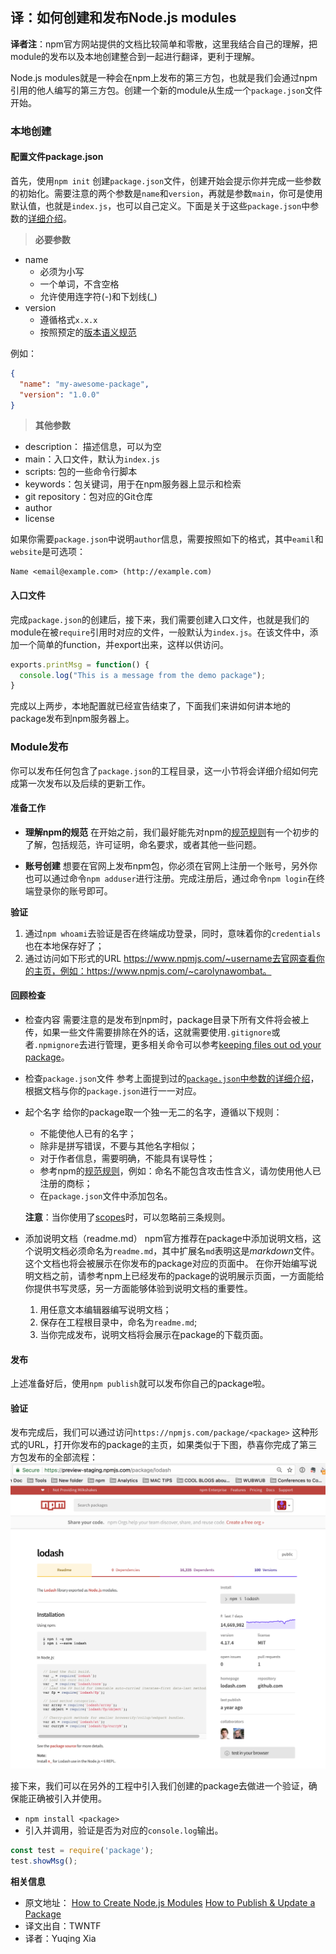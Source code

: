 ## 译：如何创建和发布Node.js modules

**译者注**：npm官方网站提供的文档比较简单和零散，这里我结合自己的理解，把module的发布以及本地创建整合到一起进行翻译，更利于理解。

Node.js modules就是一种会在npm上发布的第三方包，也就是我们会通过npm引用的他人编写的第三方包。创建一个新的module从生成一个`package.json`文件开始。

### 本地创建

#### 配置文件package.json

首先，使用`npm init`	创建`package.json`文件，创建开始会提示你并完成一些参数的初始化。需要注意的两个参数是`name`和`version`，再就是参数`main`，你可是使用默认值，也就是`index.js`，也可以自己定义。下面是关于这些`package.json`中参数的[详细介绍](https://docs.npmjs.com/getting-started/using-a-package.json)。

>**必要参数**
+ name
	+ 必须为小写
	+ 一个单词，不含空格
	+ 允许使用连字符(-)和下划线(_)
+ version
	+ 遵循格式`x.x.x`
	+ 按照预定的[版本语义规范](https://docs.npmjs.com/getting-started/using-a-package.json)

例如：
```json
{
  "name": "my-awesome-package",
  "version": "1.0.0"
}
```
>**其他参数**
+ description： 描述信息，可以为空
+ main：入口文件，默认为`index.js`
+ scripts:  包的一些命令行脚本 
+ keywords：包关键词，用于在npm服务器上显示和检索
+ git repository：包对应的Git仓库
+ author
+ license

如果你需要`package.json`中说明`author`信息，需要按照如下的格式，其中`eamil`和`website`是可选项：
```
Name <email@example.com> (http://example.com)
```

#### 入口文件

完成`package.json`的创建后，接下来，我们需要创建入口文件，也就是我们的module在被`require`引用时对应的文件，一般默认为`index.js`。在该文件中，添加一个简单的function，并export出来，这样以供访问。
```javascript
exports.printMsg = function() {
  console.log("This is a message from the demo package");
}
```
 完成以上两步，本地配置就已经宣告结束了，下面我们来讲如何讲本地的package发布到npm服务器上。

### Module发布

你可以发布任何包含了`package.json`的工程目录，这一小节将会详细介绍如何完成第一次发布以及后续的更新工作。
#### 准备工作

+ **理解npm的规范**
在开始之前，我们最好能先对npm的[规范规则](https://www.npmjs.com/policies)有一个初步的了解，包括规范，许可证明，命名要求，或者其他一些问题。
  
+ **账号创建**
想要在官网上发布npm包，你必须在官网上注册一个账号，另外你也可以通过命令`npm adduser`进行注册。完成注册后，通过命令`npm login`在终端登录你的账号即可。

**验证**
1. 通过`npm whoami`去验证是否在终端成功登录，同时，意味着你的`credentials` 也在本地保存好了；
2. 通过访问如下形式的URL https://www.npmjs.com/~username去官网查看你的主页，例如：https://www.npmjs.com/~carolynawombat。

#### 回顾检查

+ 检查内容
需要注意的是发布到npm时，package目录下所有文件将会被上传，如果一些文件需要排除在外的话，这就需要使用`.gitignore`或者`.npmignore`去进行管理，更多相关命令可以参考[keeping files out od your package](https://docs.npmjs.com/misc/developers#keeping-files-out-of-your-package)。

+ 检查`package.json`文件
参考上面提到过的[`package.json`中参数的详细介绍](https://docs.npmjs.com/getting-started/using-a-package.json)， 根据文档与你的`package.json`进行一一对应。

+ 起个名字
给你的package取一个独一无二的名字，遵循以下规则：
	+ 不能使他人已有的名字；
	+ 除非是拼写错误，不要与其他名字相似；
	+ 对于作者信息，需要明确，不能具有误导性；
	+ 参考npm的[规范规则](https://www.npmjs.com/policies)，例如：命名不能包含攻击性含义，请勿使用他人已注册的商标；
	+ 在`package.json`文件中添加包名。
	
	**注意**：当你使用了[scopes](https://docs.npmjs.com/misc/scope)时，可以忽略前三条规则。

+ 添加说明文档（readme.md）
npm官方推荐在package中添加说明文档，这个说明文档必须命名为`readme.md`，其中扩展名`md`表明这是*markdown*文件。这个文档也将会被展示在你发布的package对应的页面中。
在你开始编写说明文档之前，请参考npm上已经发布的package的说明展示页面，一方面能给你提供书写灵感，另一方面能够体验到说明文档的重要性。
	1. 用任意文本编辑器编写说明文档；
	2. 保存在工程根目录中，命名为`readme.md`;
	3. 当你完成发布，说明文档将会展示在package的下载页面。

#### 发布

上述准备好后，使用`npm publish`就可以发布你自己的package啦。

#### 验证

发布完成后，我们可以通过访问`https://npmjs.com/package/<package>`	这种形式的URL，打开你发布的package的主页，如果类似于下图，恭喜你完成了第三方包发布的全部流程：
![](images/npm-package-page.png)

接下来，我们可以在另外的工程中引入我们创建的package去做进一个验证，确保能正确被引入并使用。
+ `npm install <package>`
+ 引入并调用，验证是否为对应的`console.log`输出。
```javascript
const test = require('package');
test.showMsg();
```

**相关信息**
* 原文地址：
[How to Create Node.js Modules](https://docs.npmjs.com/getting-started/creating-node-modules)
[How to Publish & Update a Package](https://docs.npmjs.com/getting-started/publishing-npm-packages)
* 译文出自：TWNTF
* 译者：Yuqing Xia